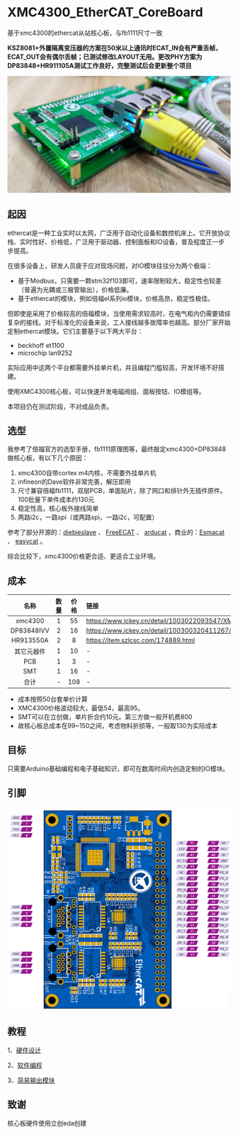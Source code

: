 # XMC4300_EtherCAT_CoreBoard
基于xmc4300的ethercat从站核心板，与fb1111尺寸一致

**KSZ8081+外置隔离变压器的方案在50米以上通讯时ECAT_IN会有严重丢帧，ECAT_OUT会有偶尔丢帧；已测试修改LAYOUT无用。更改PHY方案为DP83848+HR911105A测试工作良好，完整测试后会更新整个项目**

![](https://github.com/feecat/XMC4300_EtherCAT_CoreBoard/blob/master/DOC/IMAGE/IMG01.jpg)

## 起因
ethercat是一种工业实时以太网，广泛用于自动化设备和数控机床上。它开放协议栈、实时性好、价格低，广泛用于驱动器、控制面板和IO设备，普及程度正一步步提高。

在很多设备上，研发人员疲于应对现场问题，对IO模块往往分为两个极端：

- 基于Modbus，只需要一颗stm32f103即可，速率限制较大，稳定性也较差（普遍为光耦或三极管输出），价格低廉。
- 基于ethercat的模块，例如倍福el系列io模块，价格高昂，稳定性极佳。

但即使是采用了价格较高的倍福模块，当使用需求较高时，在电气柜内仍需要错综复杂的接线。对于标准化的设备来说，工人接线越多故障率也越高。部分厂家开始定制ethercat模块。它们主要基于以下两大平台：

* beckhoff et1100
* microchip lan9252

实际应用中这两个平台都需要外挂单片机，并且编程门槛较高，开发环境不好搭建。

使用XMC4300核心板，可以快速开发电磁阀组、面板按钮、IO模组等。

本项目仍在测试阶段，不对成品负责。

## 选型
我参考了倍福官方的选型手册，fb1111原理图等，最终敲定xmc4300+DP83848做核心板，有以下几个原因：
1. xmc4300自带cortex m4内核，不需要外挂单片机
2. infineon的Dave软件非常完善，解压即用
3. 尺寸兼容倍福fb1111，双层PCB，单面贴片，除了网口和排针外无插件原件。100批量下单件成本约130元
4. 稳定性高，核心板外接线简单
5. 两路i2c，一路spi（或两路spi，一路i2c，可配置）

参考了部分开源的：[diebieslave](https://github.com/DieBieEngineering/DieBieSlave) 、 [FreeECAT](https://github.com/suda-morris/FreeECAT) 、 [arducat](https://github.com/ethercat-diy/arducat)
，商业的：[Esmacat](https://www.esmacat.com/ease) 、 [easycat](https://www.bausano.net/en/hardware/ethercat-e-arduino/easycat.html) 。

综合比较下，xmc4300价格更合适、更适合工业环境。

## 成本

| 名称 | 数量 | 价格 | 链接 |
| :-----: | :-----: | :------: | :------ |
| xmc4300| 1 | 55 | https://www.ickey.cn/detail/1003022093547/XMC4300F100K256AAXUMA1.html |
| DP83848IVV | 2 | 16 | https://www.ickey.cn/detail/100300320411267/DP83848IVVX__point__NOPB.html |
| HR913550A | 2 | 8 | https://item.szlcsc.com/174889.html |
| 其它元器件 | 1 | 10 | - |
| PCB | 1 | 3 | - |
| SMT | 1 | 16 | - |
| 合计 | - | 108 | - |

- 成本按照50台套单价计算
- XMC4300价格波动较大，最低54，最高95。
- SMT可以在立创做，单片折合约10元。第三方做一般开机费800
- 故核心板总成本在99~150之间，考虑物料折损等，一般取130为实际成本

## 目标

只需要Arduino基础编程和电子基础知识，即可在数周时间内创造定制的IO模块。

## 引脚

![](https://github.com/feecat/XMC4300_EtherCAT_CoreBoard/blob/master/DOC/IMAGE/PINOUT.png)

## 教程

1、[硬件设计](https://github.com/feecat/XMC4300_EtherCAT_CoreBoard/blob/master/DOC/Tutorial_1_Hardware.md)

2、[软件编程](https://github.com/feecat/XMC4300_EtherCAT_CoreBoard/blob/master/DOC/Tutorial_2_Software.md)

3、[简易输出模块](https://github.com/feecat/XMC4300_EtherCAT_CoreBoard/blob/master/DOC/Tutorial_3_SimpleOutputModule.md)

## 致谢

核心板硬件使用立创eda创建
